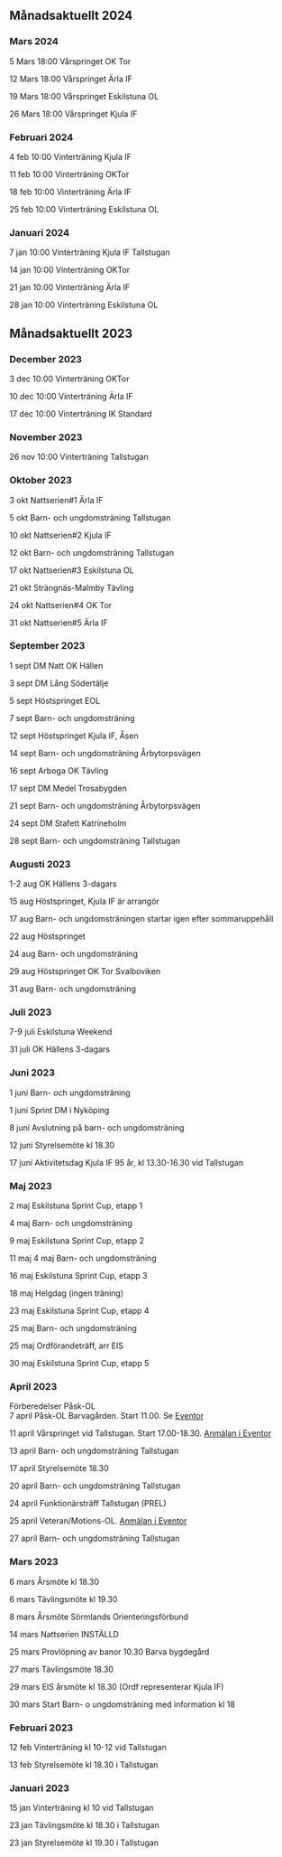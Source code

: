 ## Månadsaktuellt 2024

### Mars 2024

5 Mars 18:00 Vårspringet OK Tor

12 Mars 18:00 Vårspringet Ärla IF

19 Mars 18:00 Vårspringet Eskilstuna OL

26 Mars 18:00 Vårspringet Kjula IF


### Februari 2024

4 feb 10:00 Vinterträning Kjula IF

11 feb 10:00 Vinterträning OKTor

18 feb 10:00 Vinterträning Ärla IF

25 feb 10:00 Vinterträning Eskilstuna OL


### Januari 2024

7 jan 10:00 Vinterträning Kjula IF Tallstugan

14 jan 10:00 Vinterträning OKTor

21 jan 10:00 Vinterträning Ärla IF

28 jan 10:00 Vinterträning Eskilstuna OL


##
## Månadsaktuellt 2023

### December 2023

3 dec 10:00 Vinterträning OKTor

10 dec 10:00 Vinterträning Ärla IF

17 dec 10:00 Vinterträning IK Standard

### November 2023

26 nov 10:00 Vinterträning Tallstugan

### Oktober 2023

3 okt Nattserien#1 Ärla IF

5 okt Barn- och ungdomsträning Tallstugan

10 okt Nattserien#2 Kjula IF

12 okt Barn- och ungdomsträning Tallstugan

17 okt Nattserien#3 Eskilstuna OL

21 okt Strängnäs-Malmby Tävling

24 okt Nattserien#4 OK Tor

31 okt Nattserien#5 Ärla IF

### September 2023

1 sept DM Natt OK Hällen

3 sept DM Lång Södertälje

5 sept Höstspringet EOL

7 sept Barn- och ungdomsträning

12 sept Höstspringet Kjula IF, Åsen

14 sept Barn- och ungdomsträning Årbytorpsvägen

16 sept Arboga OK Tävling

17 sept DM Medel Trosabygden

21 sept Barn- och ungdomsträning Årbytorpsvägen

24 sept DM Stafett Katrineholm

28 sept Barn- och ungdomsträning Tallstugan



### Augusti 2023

1-2 aug OK Hällens 3-dagars

15 aug Höstspringet, Kjula IF är arrangör

17 aug Barn- och ungdomsträningen startar igen efter sommaruppehåll

22 aug Höstspringet

24 aug Barn- och ungdomsträning

29 aug Höstspringet OK Tor Svalboviken

31 aug Barn- och ungdomsträning


### Juli 2023

7-9 juli Eskilstuna Weekend

31 juli OK Hällens 3-dagars


### Juni 2023

1 juni Barn- och ungdomsträning

1 juni Sprint DM i Nyköping

8 juni Avslutning på  barn- och ungdomsträning

12 juni Styrelsemöte kl 18.30

17 juni Aktivitetsdag Kjula IF 95 år, kl 13.30-16.30 vid Tallstugan


### Maj 2023

2 maj Eskilstuna Sprint Cup, etapp 1

4 maj Barn- och ungdomsträning

9 maj Eskilstuna Sprint Cup, etapp 2

11 maj 4 maj Barn- och ungdomsträning

16 maj Eskilstuna Sprint Cup, etapp 3

18 maj Helgdag (ingen träning)

23 maj Eskilstuna Sprint Cup, etapp 4

25 maj Barn- och ungdomsträning

25 maj Ordförandeträff, arr EIS

30 maj Eskilstuna Sprint Cup, etapp 5


### April 2023

Förberedelser Påsk-OL  
7 april Påsk-OL Barvagården. Start 11.00. Se [Eventor](https://eventor.orientering.se/Events/Show/40272)

11 april Vårspringet vid Tallstugan. Start 17.00-18.30.  [Anmälan i Eventor](https://eventor.orientering.se/Events/Show/44946)

13 april Barn- och ungdomsträning Tallstugan

17 april Styrelsemöte 18.30

20 april Barn- och ungdomsträning Tallstugan

24 april Funktionärsträff Tallstugan (PREL)

25 april Veteran/Motions-OL. [Anmälan i Eventor](https://eventor.orientering.se/Events/Show/45005)

27 april Barn- och ungdomsträning Tallstugan


### Mars 2023

6 mars Årsmöte kl 18.30

6 mars Tävlingsmöte kl 19.30

8 mars Årsmöte Sörmlands Orienteringsförbund

14 mars Nattserien INSTÄLLD
 

25 mars Provlöpning av banor 10.30 Barva bygdegård

27 mars Tävlingsmöte 18.30
 

29 mars EIS årsmöte kl 18.30 (Ordf representerar Kjula IF)

30 mars Start Barn- o ungdomsträning med information kl 18



### Februari 2023 

12 feb  Vinterträning kl 10-12 vid Tallstugan

13 feb  Styrelsemöte kl 18.30 i Tallstugan


### Januari 2023

15 jan  Vinterträning kl 10 vid Tallstugan

23 jan  Tävlingsmöte kl 18.30 i Tallstugan

23 jan Styrelsemöte kl 19.30 i Tallstugan


